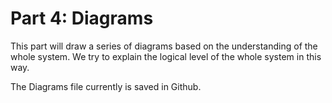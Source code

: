 # Part 4: Diagrams

This part will draw a series of diagrams based on the understanding of the whole system. We try to explain the logical level of the whole system in this way. 

The Diagrams file currently is saved in Github. 


